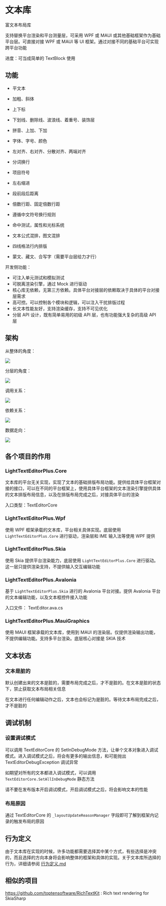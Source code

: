 # 文本库

富文本布局库

支持替换平台渲染和平台测量层，可采用 WPF 或 MAUI 或其他基础框架作为基础平台层。可直接对接 WPF 或 MAUI 等 UI 框架。通过对接不同的基础平台可实现跨平台功能

进度：可当成简单的 TextBlock 使用

## 功能

- 平文本
- 加粗、斜体
- 上下标
- 下划线、删除线、波浪线、着重号、装饰层
- 拼音、上加、下加
- 字体、字号、颜色
- 左对齐、右对齐、分散对齐、两端对齐
- 分词换行
- 项目符号
- 左右缩进
- 段前段后距离
- 倍数行距、固定倍数行距
- 遵循中文符号换行规则
- 命中测试，属性和光标系统
- 文本公式混排，图文混排
- 四线格法行内排版

- 蒙文、藏文、合写字（需要平台层给力才行）

开发侧功能：

- 可注入单元测试和模拟测试
- 可脱离渲染引擎，通过 Mock 进行驱动
- 核心库无依赖，无第三方依赖。具体平台对接层的依赖取决于具体的平台对接层需求
- 高可控。可以控制各个模块和逻辑，可以注入干扰排版过程
- 长文本性能友好，支持渲染缓存，支持不可见优化
- 分层 API 设计，既有简单易用的初级 API 层，也有功能强大复杂的高级 API 层

## 架构

从整体的角度：

![](http://cdn.lindexi.site/lindexi%2F202211916957655.jpg)

分层的角度：

![](http://cdn.lindexi.site/lindexi%2F20221191610494994.jpg)

调用关系：

![](http://cdn.lindexi.site/lindexi%2F20221191611114337.jpg)

依赖关系：

![](http://cdn.lindexi.site/lindexi%2F20221191611321914.jpg)

数据走向：

![](http://cdn.lindexi.site/lindexi%2F20221192012258129.jpg)

## 各个项目的作用

### LightTextEditorPlus.Core

文本库的平台无关实现，实现了文本的基础排版布局功能。提供给具体平台框架对接的接口，可以在不同的平台框架上，使用具体平台框架的文本渲染引擎提供具体的文本排版布局信息，以及在排版布局完成之后，对接具体平台的渲染

入口类型：TextEditorCore

### LightTextEditorPlus.Wpf

使用 WPF 框架承载的文本库，平台相关具体实现。底层使用 `LightTextEditorPlus.Core` 进行驱动，渲染层和 IME 输入法等使用 WPF 提供

### LightTextEditorPlus.Skia

使用 Skia 提供平台渲染能力，底层使用 `LightTextEditorPlus.Core` 进行驱动。这一层只提供渲染支持，不提供输入交互编辑功能

### LightTextEditorPlus.Avalonia

基于 `LightTextEditorPlus.Skia` 进行的 Avalonia 平台对接。提供 Avalonia 平台的文本编辑功能，以及文本框控件接入功能

入口文件： TextEditor.ava.cs

### LightTextEditorPlus.MauiGraphics

使用 MAUI 框架承载的文本库，使用到 MAUI 的渲染层。仅提供渲染输出功能，不提供编辑功能。支持多平台渲染。底层核心对接是 SKIA 技术

## 文本状态

### 文本是脏的

默认创建出来的文本是脏的，需要布局完成之后，才不是脏的。在文本是脏的状态下，禁止获取文本布局相关信息

在文本进行任何编辑动作之后，文本也会标记为是脏的。等待文本布局完成之后，才不是脏的

## 调试机制

### 设置调试模式

可以调用 TextEditorCore 的 SetInDebugMode 方法，让单个文本对象进入调试模式。进入调试模式之后，将会有更多的输出信息，和可能抛出 TextEditorDebugException 调试异常

如期望对所有的文本都进入调试模式，可以调用 `TextEditorCore.SetAllInDebugMode` 静态方法

请不要在发布版本开启调试模式，开启调试模式之后，将会影响文本的性能

### 布局原因

通过 TextEditorCore 的 `_layoutUpdateReasonManager` 字段即可了解到框架内记录的触发布局的原因

## 行为定义

由于文本库在实现的时候，许多功能都需要选择其中某个方式，有些选择是冲突的，而且选择的方向本身将会影响整体的框架和具体的实现。关于文本库所选择的行为，详细请参阅 [行为定义.md](./行为定义.md)

## 相似的项目

https://github.com/toptensoftware/RichTextKit : Rich text rendering for SkiaSharp
